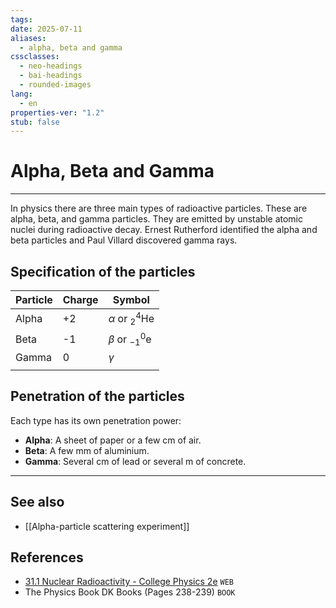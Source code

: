 ```yaml
---
tags: 
date: 2025-07-11
aliases:
  - alpha, beta and gamma
cssclasses:
  - neo-headings
  - bai-headings
  - rounded-images
lang:
  - en
properties-ver: "1.2"
stub: false
---
```

# Alpha, Beta and Gamma

***
In physics there are three main types of radioactive particles. These are alpha, beta, and gamma particles. They are emitted by unstable atomic nuclei during radioactive decay. Ernest Rutherford identified the alpha and beta particles and Paul Villard discovered gamma rays.

## Specification of the particles
| Particle | Charge | Symbol                       |
| -------- | ------ | ---------------------------- |
| Alpha    | +2     | $\alpha$ or $^4_2\text{He}$  |
| Beta     | -1     | $\beta$ or $^0_{-1}\text{e}$ |
| Gamma    | 0      | $\gamma$                     |
|          |        |                              |
## Penetration of the particles
Each type has its own penetration power:
- **Alpha**: A sheet of paper or a few cm of air.
- **Beta**: A few mm of aluminium.
- **Gamma**: Several cm of lead or several m of concrete.

***
## See also
- [[Alpha-particle scattering experiment]]
## References
- [31.1 Nuclear Radioactivity - College Physics 2e](https://openstax.org/books/college-physics-2e/pages/31-1-nuclear-radioactivity) `WEB`
- The Physics Book DK Books (Pages 238-239) `BOOK`